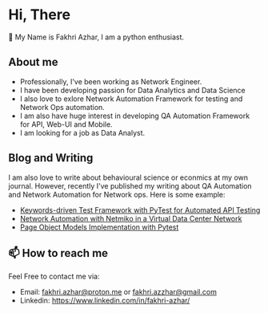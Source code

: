 # Hi, There
👋 My Name is Fakhri Azhar, I am a python enthusiast. 
## About me
- Professionally, I've been working as Network Engineer.
- I have been developing passion for Data Analytics and Data Science
- I also love to exlore Network Automation Framework for testing and Network Ops automation.
- I am also have huge interest in developing QA Automation Framework for API, Web-UI and Mobile.
- I am looking for a job as Data Analyst.
## Blog and Writing
I am also love to write about behavioural science or econmics at my own journal. However, recently I've published my writing about QA Automation and Network Automation for Network ops. Here is some example:
- [Keywords-driven Test Framework with PyTest for Automated API Testing](https://medium.com/@zeitdeuter/keywords-driven-test-framework-with-pytest-for-automated-api-testing-b8344e9df523)
- [Network Automation with Netmiko in a Virtual Data Center Network](https://medium.com/@zeitdeuter/network-automation-with-netmiko-in-a-virtual-data-center-network-9888dc270d8)
- [Page Object Models Implementation with Pytest](https://medium.com/@zeitdeuter/page-object-models-implementation-with-pytest-b9673744b8c0)
## 📫 How to reach me
Feel Free to contact me via:
- Email: fakhri.azhar@proton.me or fakhri.azzhar@gmail.com
- Linkedin: https://www.linkedin.com/in/fakhri-azhar/
